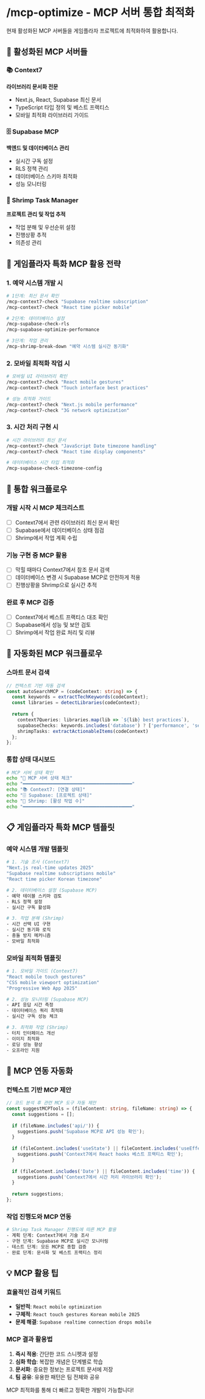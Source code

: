 # /mcp-optimize - MCP 서버 통합 최적화

현재 활성화된 MCP 서버들을 게임플라자 프로젝트에 최적화하여 활용합니다.

## 🔗 활성화된 MCP 서버들

### 📚 Context7
**라이브러리 문서화 전문**
- Next.js, React, Supabase 최신 문서
- TypeScript 타입 정의 및 베스트 프랙티스
- 모바일 최적화 라이브러리 가이드

### 🗄️ Supabase MCP
**백엔드 및 데이터베이스 관리**
- 실시간 구독 설정
- RLS 정책 관리
- 데이터베이스 스키마 최적화
- 성능 모니터링

### 🧠 Shrimp Task Manager
**프로젝트 관리 및 작업 추적**
- 작업 분해 및 우선순위 설정
- 진행상황 추적
- 의존성 관리

## 🎯 게임플라자 특화 MCP 활용 전략

### 1. 예약 시스템 개발 시
```bash
# 1단계: 최신 문서 확인
/mcp-context7-check "Supabase realtime subscription"
/mcp-context7-check "React time picker mobile"

# 2단계: 데이터베이스 설정
/mcp-supabase-check-rls
/mcp-supabase-optimize-performance  

# 3단계: 작업 관리
/mcp-shrimp-break-down "예약 시스템 실시간 동기화"
```

### 2. 모바일 최적화 작업 시
```bash
# 모바일 UI 라이브러리 확인
/mcp-context7-check "React mobile gestures"
/mcp-context7-check "Touch interface best practices"

# 성능 최적화 가이드
/mcp-context7-check "Next.js mobile performance"
/mcp-context7-check "3G network optimization"
```

### 3. 시간 처리 구현 시
```bash
# 시간 라이브러리 최신 문서
/mcp-context7-check "JavaScript Date timezone handling"
/mcp-context7-check "React time display components"

# 데이터베이스 시간 타입 최적화
/mcp-supabase-check-timezone-config
```

## 🔧 통합 워크플로우

### 개발 시작 시 MCP 체크리스트
- [ ] Context7에서 관련 라이브러리 최신 문서 확인
- [ ] Supabase에서 데이터베이스 상태 점검
- [ ] Shrimp에서 작업 계획 수립

### 기능 구현 중 MCP 활용
- [ ] 막힐 때마다 Context7에서 참조 문서 검색
- [ ] 데이터베이스 변경 시 Supabase MCP로 안전하게 적용
- [ ] 진행상황을 Shrimp으로 실시간 추적

### 완료 후 MCP 검증
- [ ] Context7에서 베스트 프랙티스 대조 확인
- [ ] Supabase에서 성능 및 보안 검토
- [ ] Shrimp에서 작업 완료 처리 및 리뷰

## 🚀 자동화된 MCP 워크플로우

### 스마트 문서 검색
```typescript
// 컨텍스트 기반 자동 검색
const autoSearchMCP = (codeContext: string) => {
  const keywords = extractTechKeywords(codeContext);
  const libraries = detectLibraries(codeContext);
  
  return {
    context7Queries: libraries.map(lib => `${lib} best practices`),
    supabaseChecks: keywords.includes('database') ? ['performance', 'security'] : [],
    shrimpTasks: extractActionableItems(codeContext)
  };
};
```

### 통합 상태 대시보드
```bash
# MCP 서버 상태 확인
echo "🔗 MCP 서버 상태 체크"
echo "━━━━━━━━━━━━━━━━━━━━━━━━━━━━━━━━━━━━━━━━"
echo "📚 Context7: [연결 상태]"
echo "🗄️ Supabase: [프로젝트 상태]" 
echo "🧠 Shrimp: [활성 작업 수]"
echo "━━━━━━━━━━━━━━━━━━━━━━━━━━━━━━━━━━━━━━━━"
```

## 📋 게임플라자 특화 MCP 템플릿

### 예약 시스템 개발 템플릿
```bash
# 1. 기술 조사 (Context7)
"Next.js real-time updates 2025"
"Supabase realtime subscriptions mobile"
"React time picker Korean timezone"

# 2. 데이터베이스 설정 (Supabase MCP)
- 예약 테이블 스키마 검토
- RLS 정책 설정
- 실시간 구독 활성화

# 3. 작업 분해 (Shrimp)
- 시간 선택 UI 구현
- 실시간 동기화 로직
- 충돌 방지 메커니즘
- 모바일 최적화
```

### 모바일 최적화 템플릿  
```bash
# 1. 모바일 가이드 (Context7)
"React mobile touch gestures"
"CSS mobile viewport optimization"
"Progressive Web App 2025"

# 2. 성능 모니터링 (Supabase MCP)
- API 응답 시간 측정
- 데이터베이스 쿼리 최적화
- 실시간 구독 성능 체크

# 3. 최적화 작업 (Shrimp)
- 터치 인터페이스 개선
- 이미지 최적화
- 로딩 성능 향상
- 오프라인 지원
```

## 🔄 MCP 연동 자동화

### 컨텍스트 기반 MCP 제안
```typescript
// 코드 분석 후 관련 MCP 도구 자동 제안
const suggestMCPTools = (fileContent: string, fileName: string) => {
  const suggestions = [];
  
  if (fileName.includes('api/')) {
    suggestions.push('Supabase MCP로 API 성능 확인');
  }
  
  if (fileContent.includes('useState') || fileContent.includes('useEffect')) {
    suggestions.push('Context7에서 React hooks 베스트 프랙티스 확인');
  }
  
  if (fileContent.includes('Date') || fileContent.includes('time')) {
    suggestions.push('Context7에서 시간 처리 라이브러리 확인');
  }
  
  return suggestions;
};
```

### 작업 진행도와 MCP 연동
```bash
# Shrimp Task Manager 진행도에 따른 MCP 활용
- 계획 단계: Context7에서 기술 조사
- 구현 단계: Supabase MCP로 실시간 모니터링  
- 테스트 단계: 모든 MCP로 종합 검증
- 완료 단계: 문서화 및 베스트 프랙티스 정리
```

## 💡 MCP 활용 팁

### 효율적인 검색 키워드
- **일반적**: `React mobile optimization`
- **구체적**: `React touch gestures Korean mobile 2025`
- **문제 해결**: `Supabase realtime connection drops mobile`

### MCP 결과 활용법
1. **즉시 적용**: 간단한 코드 스니펫과 설정
2. **심화 학습**: 복잡한 개념은 단계별로 학습
3. **문서화**: 중요한 정보는 프로젝트 문서에 저장
4. **팀 공유**: 유용한 패턴은 팀 전체와 공유

MCP 최적화를 통해 더 빠르고 정확한 개발이 가능합니다!